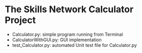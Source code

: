 # The Skills Network Calculator Project
  - Calculator.py: simple program running from Terminal
  - CalculatorWithGUI.py: GUI implementation
  - test_Calculator.py: automated Unit test file for Calculator.py
